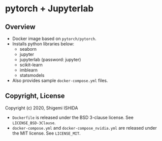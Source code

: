 # pytorch + Jupyterlab

## Overview

* Docker image based on `pytorch/pytorch`.
* Installs python libraries below:
  * seaborn
  * jupyter
  * jupyterlab (password: jupyter)
  * scikit-learn
  * imblearn
  * statsmodels
* Also provides sample `docker-compose.yml` files.

## Copyright, License

Copyright (c) 2020, Shigemi ISHIDA

* `Dockerfile` is released under the BSD 3-clause license.
  See `LICENSE_BSD-3Clause`.
* `docker-compose.yml` and `docker-compose_nvidia.yml` are released
  under the MIT license.
  See `LICENSE_MIT`.
